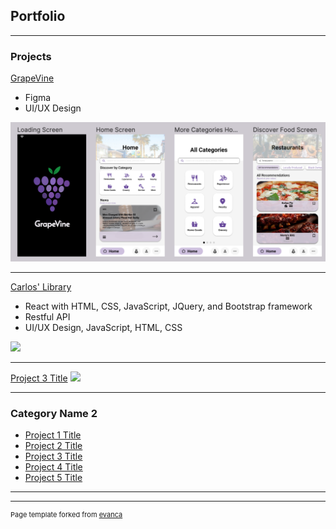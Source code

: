 ## Portfolio

---

### Projects

[GrapeVine](/grapevine)
* Figma
* UI/UX Design

<img src="images/grapevine.png?raw=true"/>

---
[Carlos' Library](/pdf/sample_presentation.pdf)
* React with HTML, CSS, JavaScript, JQuery, and Bootstrap framework
* Restful API
* UI/UX Design, JavaScript, HTML, CSS

<img src="carlosLibrary"/>

---
[Project 3 Title](http://example.com/)
<img src="images/dummy_thumbnail.jpg?raw=true"/>

---

### Category Name 2

- [Project 1 Title](http://example.com/)
- [Project 2 Title](http://example.com/)
- [Project 3 Title](http://example.com/)
- [Project 4 Title](http://example.com/)
- [Project 5 Title](http://example.com/)

---




---
<p style="font-size:11px">Page template forked from <a href="https://github.com/evanca/quick-portfolio">evanca</a></p>
<!-- Remove above link if you don't want to attibute -->
